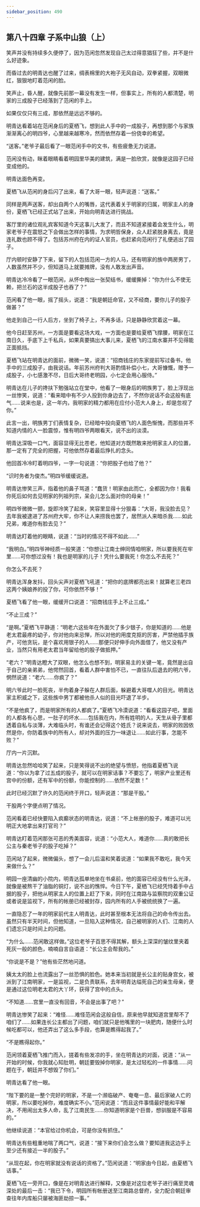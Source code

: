 ```yaml
---
sidebar_position: 490
---
```


## 第八十四章 **子系中山狼（上）**

笑声并没有持续多久便停了，因为范闲忽然发现自己太过得意猖狂了些，并不是什么好迹象。

而昏过去的明青达也醒了过来，绸表棉里的大袍子无风自动，双拳紧握，双眼微红，狠狠地盯着范闲的脸。

笑声止，昏人醒，就像先前那一幕没有发生一样，但事实上，所有的人都清楚，明家的三成股子已经落到了范闲的手上。

如果仅仅只有三成，那依然是远远不够的。

明青达看着站在范闲身后的夏栖飞，想到此人手中的一成股子，再想到那个与家族渐渐离心的明四爷，心里越来越寒冷，然而依然存着一份侥幸的希望。

“送客。”老爷子最后看了一眼范闲手中的文书，有些疲惫无力说道。

范闲没有动，眯着眼睛看着明园里华美的建筑，满是一脸欣赏，就像是这园子已经变成他的。

明青达面色再变。

夏栖飞从范闲的身后闪了出来，看了大哥一眼，轻声说道：“送客。”

同样是两声送客，却出自两个人的嘴唇，这代表着关于明家的归属，明家主人的身份，夏栖飞已经正式站了出来，开始向明青达进行挑战。

客厅里的诸位观礼宾客知道今天这事儿大发了，而且不知道紧接着会发生什么，明家老爷子在震怒之下会做出怎样的事情，为求明哲保身，众人赶紧脱身离去，竟是连礼数也顾不得了。包括苏州府在内的证人官员，也赶紧向范闲行了礼便逃出了园子。

厅内顿时安静了下来，留下的人包括范闲一方的人马，还有明家的族中两房男丁，人数虽然并不少，但知道马上就要摊牌，没有人敢发出声音。

明青达冷冷看了一眼范闲，从怀中掏出一张契结书，缓缓撕掉：“你为什么不使无赖，把兰石的这半成股子也吞了？”

范闲看了他一眼，摇了摇头，说道：“我是朝廷命官，又不经商，要你儿子的股子做甚？”

他走到自己一行人后方，坐到了椅子上，不再多话，只是静静欣赏着这一幕。

他今日赶至苏州，一方面是要看这场大戏，一方面也是要给夏栖飞撑腰，明家在江南日久，手底下上千私兵，如果真要搞出大事儿来，夏栖飞的江南水寨并不见得能正面抵挡。

夏栖飞站在明青达的面前，微微一笑，说道：“招商钱庄的东家提前写过备书，他手中的三成股子，由我说话。年前苏州府判大哥酌情补偿小七，大哥慷慨，赠予一成股子，小七感激不尽，日后大哥终老明园，小七定会用心服侍。”

明青达在儿子的搀扶下勉强站立在堂中，他看了一眼身后的明族男丁，脸上浮现出一丝惨笑，说道：“看来暗中有不少人投到你身边去了，不然你说话不会这般有底气……说来也是，这一年内，我明家的精力都用在应付小范大人身上，却是忽视了你。”

此言一出，明族男丁们表情复杂，已经暗中投向夏栖飞的人面色惭愧，而那些并不知道内情的人一脸震惊，惟有明四爷两眼看天，说不出的淡漠。

明青达深吸一口气，面容显得无比苍老，他知道对方既然敢来抢明家主人的位置，那一定有了完全的把握，可他依然存着最后挣扎的念头。

他回首冷冷盯着明四爷，一字一句说道：“你把股子也给了他？”

“识时务者为俊杰。”明四爷缓缓说道。

明青达惨笑三声，指着他的鼻子骂道：“蠢货！明家由此而亡，全都因为你！我看你死后如何去见明家的列祖列宗，呆会儿怎么面对你的母亲！”

明四爷微微一颤，旋即冷笑了起来，笑容里显得十分狠毒：“大哥，我没脸去见？去年我被逮进了苏州府大牢，你不让人来捞我也罢了，居然派人来暗杀我……如此兄弟，难道你有脸去见？”

明青达盯着他的眼睛，说道：“当时的情况不得不如此……”

“我明白。”明四爷神经质一般笑道：“你想让江南士绅同情咱明家，所以要我死在牢里……可你想过没有！我也是明家的儿子！凭什么要我死！你怎么不去死？”

你怎么不去死？

明青达浑身发抖，回头尖声对夏栖飞吼道：“把你的底牌都亮出来！就算老三老四这两个姨娘养的投了你，可你依然不够！”

夏栖飞看了他一眼，缓缓开口说道：“招商钱庄手上不止三成。”

“不止三成？”

“是啊。”夏栖飞平静道：“明老六这些年在外面欠了多少银子，你是知道的……他是老太君最疼的幼子，你对他向来忌惮，所以对他的用度克抠的厉害，严禁他插手族产，可他贪玩，是个喜欢用银子的人……那便只好伸手向外面借了，他又没有产业，当然只有用老太君当年留给他的股子做抵押。”

“老六？”明青达瞪大了双眼，他怎么也想不到，明家易主的关键一笔，竟然是出自于自己的亲弟弟，他愕然回首，看着人群中害怕不已，一直往队后退去的明六爷，惘然说道：“老六……你疯了？”

明六爷此时一脸死丧，半佝着身子躲在人群后面，躲避着大哥噬人的目光。明青达家主积威之下，这些族中男丁都被他杀人似的目光吓退了半步。

“不是他疯了，而是明家所有的人都疯了。”夏栖飞冷漠说道：“看看这园子吧，里面的人都各有心思，一肚子的坏水……包括我在内，所有姓明的人，天生从骨子里都透着自私与淡薄，大难临头时，有谁还会记得这个姓氏？说来说去，明家的败因依然是你，你防着族中的所有人，却对外面的压力一味退让……如此行事，怎能不败？”

厅内一片沉默。

明青达忽然哈哈笑了起来，只是笑得说不出的绝望与愤怒，他指着夏栖飞说道：“你以为拿了过五成的股子，就可以在明家话事？不要忘了，明家产业里还有宫中的份额，还有军中的份额，你能控制的……依然不足数！”

此时已经沉默了许久的范闲终于开口，轻声说道：“那是干股。”

干股两个字便点明了情况。

范闲看着已经快要陷入疯癫状态的明青达，说道：“不上帐册的股子，难道可以光明正大地拿出来打官司？”

明青达盯着范闲那张可恶的秀美面容，说道：“小范大人，难道你……真的敢把长公主与秦老爷子的股子吃掉？”

范闲站了起来，微微偏头，想了一会儿后温和笑着说道：“如果我不敢吃，我今天来做什么？”

明园一座清幽的小院内，明青达孤单地坐在书桌前，他的面容已经没有什么光泽，就像是被熬干了油脂的铜灯，说不出的憔悴。今日下午，夏栖飞已经凭恃着手中占据的股子，把他从明家主人的位置上赶了下来，同时在江南路与监察院的双重公证或者说是监视下，所有的帐册已经被封存，园内所有的人手被统统换了一遍。

一直隐忍了一年的明家前代主人明青达，此时甚至根本无法将自己的命令传出去。虽然只有半天时间，但他知道，一旦陷入这种情况，自己被明家的人们、江南的人们遗忘只是时间上的问题。

“为什么……范闲敢这样做。”这位老爷子百思不得其解，额头上深深的皱纹里夹着死灰一般的颜色，喃喃自言自语道：“长公主会帮我的。”

“你说是不是？”他有些茫然地问道。

姨太太的脸上也流露出了一丝恐惧的脸色。她本来当初就是长公主的贴身宫女，被派到了江南明家，一是监视，二是负责联系，去年明青达缢死自己的亲生母亲，便是通过这位明老太君的大丫环，获得了宫中的点头。

“不知道……宫里一直没有回音，不会是出事了吧？”

明青达惨笑了起来：“难怪……难怪范闲会这般自信，原来他早就知道宫里帮不了咱们了……如果连长公主都出了问题，咱们就只是他嘴里的一块肥肉，随便什么时候吃都可以，他还弄出了这么多手段，也算是瞧得起我了。”

“不是瞧得起你。”

范闲领着夏栖飞推门而入，搓着有些发凉的手，坐在明青达的对面，说道：“从一开始的时候，你我就心知肚明，朝廷要毁掉你明家，是太过轻松的一件事情……问题在于，朝廷并不想毁了你们。”

明青达看了他一眼。

“陛下要的是一整个完好的明家，不是一个濒临破产、奄奄一息、最后家破人亡的明家，所以要吃掉你，难度确实不小。”范闲说道：“而且这件事情最好能和平解决，不用闹出太多人命，乱了江南民生……你知道明家是个巨兽，想驯服是不容易的。”

他继续说道：“本官给过你机会，可是你没有抓住。”

明青达有些粗重地喘了两口气，说道：“接下来你们会怎么做？要知道我这边手上至少还有接近一半的股子。”

“从现在起，你在明家就没有说话的资格了。”范闲说道：“明家由今日起，由夏栖飞话事。”

夏栖飞在一旁开口，像是在对明青达进行解释，又像是对这位老爷子进行痛至灵魂深处的最后一击：“我已下令，明园所有帐册送至江南路总督府，全力配合朝廷审查往年内库船只屡被海匪劫掠一事。”

